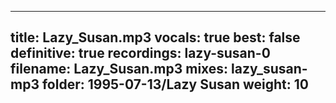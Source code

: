 
---
title: Lazy_Susan.mp3
vocals: true
best: false
definitive: true
recordings: lazy-susan-0
filename: Lazy_Susan.mp3
mixes: lazy_susan-mp3
folder: 1995-07-13/Lazy Susan
weight: 10
---
